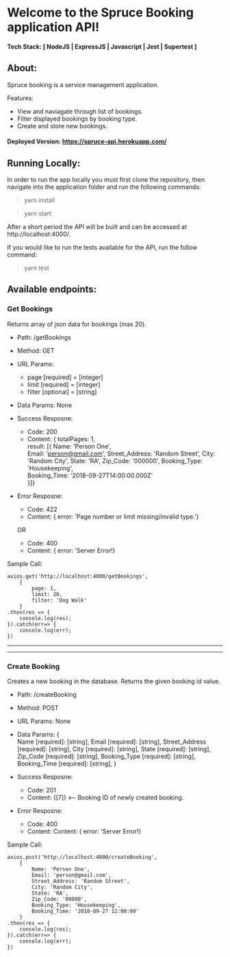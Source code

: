 # Welcome to the Spruce Booking application API!

#### Tech Stack: [ NodeJS | ExpressJS | Javascript | Jest | Supertest ]

## About:

Spruce booking is a service management application.

Features:
- View and naviagate through list of bookings.
- Filter displayed bookings by booking type.
- Create and store new bookings.

#### Deployed Version: https://spruce-api.herokuapp.com/

## Running Locally:

In order to run the app locally you must first clone the repository, then navigate 
into the application folder and run the following commands:

> yarn install

> yarn start

After a short period the API will be built and can be accessed at http://localhost:4000/.

If you would like to run the tests available for the API, run the follow command:
> yarn test

## Available endpoints:

### Get Bookings

Returns array of json data for bookings (max 20).

- Path: /getBookings  

- Method:   GET  

- URL Params:
    - page [required] = [integer]
    - limit [required] = [integer]
    - filter [optional] = [string]

- Data Params: None  

- Success Resposne:
    - Code: 200
    - Content: {
       totalPages: 1,  
       result: [{
           Name: 'Person One',  
           Email: 'person@gmail.com',
           Street_Address: 'Random Street',
           City: 'Random City',
           State: 'RA',
           Zip_Code: '000000',
           Booking_Type: 'Housekeeping',  
           Booking_Time: '2018-09-27T14:00:00.000Z'  
      }]}  

- Error Resposne:
    - Code: 422
    - Content: { error: 'Page number or limit missing/invalid type.'}

    OR
    - Code: 400
    - Content: { error: 'Server Error!}

Sample Call:

    axios.get('http://localhost:4000/getBookings', 
        {
            page: 1,
            limit: 20,
            filter: 'Dog Walk'
        }
    .then(res => {
        console.log(res);
    }).catch(err=> {
        console.log(err);
    })

************************************
************************************

### Create Booking

Creates a new booking in the database. Returns the given booking id value.

- Path: /createBooking  

- Method: POST  

- URL Params: None

- Data Params: 
    {  
        Name [required]: [string],
        Email [required]: [string],
        Street_Address [required]: [string],
        City [required]: [string],
        State [required]: [string],
        Zip_Code [required]: [string],
        Booking_Type [required]: [string], 
        Booking_Time [required]: [string],
    }
    
- Success Resposne:
    - Code: 201
    - Content: {[7]} <-- Booking ID of newly created booking.

- Error Resposne:
    - Code: 400
    - Content: Content: { error: 'Server Error!}

Sample Call:

    axios.post('http://localhost:4000/createBooking', 
        {
            Name: 'Person One',  
            Email: 'person@gmail.com',
            Street_Address: 'Random Street',
            City: 'Random City',
            State: 'RA',
            Zip_Code: '00000',
            Booking_Type: 'Housekeeping',  
            Booking_Time: '2018-09-27 12:00:00' 
        }
    .then(res => {
        console.log(res);
    }).catch(err=> {
        console.log(err);
    })